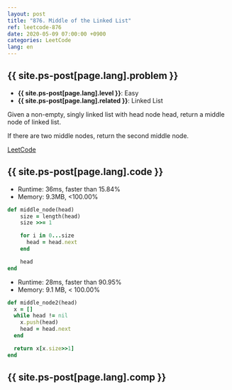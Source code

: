 ```yaml
---
layout: post
title: "876. Middle of the Linked List"
ref: leetcode-876
date: 2020-05-09 07:00:00 +0900
categories: LeetCode
lang: en
---
```


## {{ site.ps-post[page.lang].problem }}
- **{{ site.ps-post[page.lang].level }}**: Easy
- **{{ site.ps-post[page.lang].related }}**: Linked List

Given a non-empty, singly linked list with head node head, return a middle node of linked list.

If there are two middle nodes, return the second middle node.

[LeetCode](https://leetcode.com/problems/middle-of-the-linked-list)

<div class="divider"></div>

## {{ site.ps-post[page.lang].code }}

- Runtime: 36ms, faster than 15.84%
- Memory: 9.3MB, <100.00%
```rb
def middle_node(head)
    size = length(head)
    size >>= 1

    for i in 0...size
      head = head.next
    end

    head
end
```

- Runtime: 28ms, faster than 90.95%
- Memory: 9.1 MB, < 100.00%
```rb
def middle_node2(head)
  x = []
  while head != nil
    x.push(head)
    head = head.next
  end

  return x[x.size>>1]
end
```

<div class="divider"></div>

## {{ site.ps-post[page.lang].comp }}
